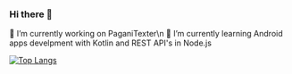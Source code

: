 ### Hi there 👋
🔭 I’m currently working on PaganiTexter\n
🌱 I’m currently learning Android apps develpment with Kotlin and REST API's in Node.js

<!--
**maciekdt/maciekdt** is a ✨ _special_ ✨ repository because its `README.md` (this file) appears on your GitHub profile.

Here are some ideas to get you started:

- 🔭 I’m currently working on PaganiTexter
- 🌱 I’m currently learning Android apps develpment with Kotlin and REST API's in Node.js
- 👯 I’m looking to collaborate on ...
- 🤔 I’m looking for help with ...
- 💬 Ask me about ...
- 📫 How to reach me: ...
- 😄 Pronouns: ...
- ⚡ Fun fact: ...
-->
[![Top Langs](https://github-readme-stats.vercel.app/api/top-langs/?username=maciekdt&langs_count=8)](https://github.com/anuraghazra/github-readme-stats)

